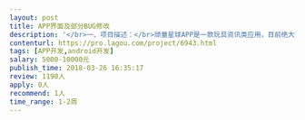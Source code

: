 ```yaml
---                
layout: post       
title: APP界面及部分BUG修改           
description: '</br>一、项目描述：</br>顽童星球APP是一款玩具资讯类应用，目前绝大部分功能已开发完成，仅剩部分界面上的问题需要修改（整体界面设计重新修改过），由于公司人手不足，所以需要一名经验丰富的安卓开发工程师来协助修改！</br></br>二、工作内容：</br>￼按照设计规范，修改整体样式</br>￼修改头像上传时长图发生图片旋转的BUG</br>￼添加评论回复</br>￼修改评论列表的样式</br>￼修改个人主页背景图</br>￼修改评论消息列表内容展示的样式</br>￼修改APP后台运行时视频持续播放的问题</br>￼修改玩友圈图片缩放问题</br>￼删除消息中的“通知”选项</br>￼添加全局默认图片、默认头像</br>￼修改APP视频上传时进度反馈BUG</br>￼修改玩友圈文字链接的样式</br>￼修改APP中图片样式失帧问题</br>￼修改网络加载失败、上传失败、加载异常、内容不存在的提示图</br>￼隐藏视频上传时的“推荐”选项</br>'     
contenturl: https://pro.lagou.com/project/6943.html      
tags: [APP开发,android开发]            
salary: 5000-10000元          
publish_time: 2018-03-26 16:35:17         
review: 1190人                   
apply: 0人                   
recommend: 1人                   
time_range: 1-2周              
---                 
```

